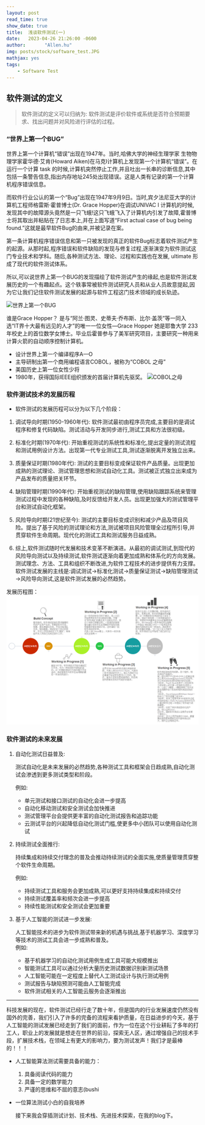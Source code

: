 ```yaml
---
layout: post
read_time: true
show_date: true
title:  浅谈软件测试(一)
date:   2023-04-26 21:26:00 -0600
author:       "Allen.hu"
img: posts/stock/software_test.JPG
mathjax: yes
tags:
    - Software Test
---
```



## 软件测试的定义

> 软件测试的定义可以归纳为: 软件测试是评价软件或系统是否符合预期要求、找出问题并对风险进行评估的过程。


### “世界上第一个BUG”
     
世界上第一个计算机“错误”出现在1947年。当时,哈佛大学的神经生理学家 生物物理学家霍华德·艾肯(Howard Aiken)在马克I计算机上发现第一个计算机“错误”。在运行一个计算 task 的时候,计算机突然停止工作,并且吐出一长串的诊断信息,其中包括一条警告信息,指出内存地址245处出现错误。这是人类有记录的第一个计算机程序错误信息。

而软件行业公认的第一个“Bug”出现在1947年9月9日。当时,宾夕法尼亚大学的计算机工程师格雷斯·霍普博士(Dr. Grace Hopper)在调试UNIVAC I 计算机的时候,发现其中的故障源头竟然是一只飞蛾!这只飞蛾飞入了计算机内引发了故障,霍普博士将其取出并粘贴在了日志本上,并在上面写道“First actual case of bug being found.”这就是最早软件Bug的由来,并被记录在案。

第一条计算机程序错误信息和第一只被发现的真正的软件Bug标志着软件测试产生的起源。从那时起,程序错误和软件缺陷的发现与修复过程,逐渐演变为软件测试这门专业技术和学科。随后,各种测试方法、理论、过程和实践也在发展, ultimate 形成了现代的软件测试体系。

所以,可以说世界上第一个BUG的发现描绘了软件测试产生的缘起,也是软件测试发展历史的一个有趣起点。这个轶事常被软件测试研究人员和从业人员故意提起,因为它让我们记住软件测试发展的起源与软件工程这门技术领域的成长轨迹。

![世界上第一个BUG](https://img-blog.csdnimg.cn/20200327191228349.png?x-oss-process=image/watermark,type_ZmFuZ3poZW5naGVpdGk,shadow_10,text_aHR0cHM6Ly9ibG9nLmNzZG4ubmV0L3dlaXhpbl80NTc5NzAyMg==,size_16,color_FFFFFF,t_70)

谁是Grace Hopper？
是与“阿兰·图灵、史蒂夫·乔布斯、比尔·盖茨”等一同入选“IT界十大最有远见的人才”的唯一一位女性—Grace Hopper
她是耶鲁大学 233 年校史上的首位数学女博士。毕业后霍普参与了美军研究项目，主要研究一种用来计算火箭的自动顺序控制计算机。

- 设计世界上第一个编译程序A—O
- 主导研制出第一个商用编程语言COBOL，被称为“COBOL 之母”
- 美国历史上第一位女性少将
- 1980年，获得国际IEEE组织颁发的首届计算机先驱奖。
![COBOL之母](https://img-blog.csdnimg.cn/2020040117475250.png?x-oss-process=image/watermark,type_ZmFuZ3poZW5naGVpdGk,shadow_10,text_aHR0cHM6Ly9ibG9nLmNzZG4ubmV0L3dlaXhpbl80NTc5NzAyMg==,size_16,color_FFFFFF,t_70)

### 软件测试技术的发展历程


- 软件测试的发展历程可以分为以下几个阶段：

1. 调试导向时期(1950-1960年代): 软件测试最初由程序员完成,主要目的是调试程序和修复代码缺陷。测试活动与开发同步进行,测试工具和方法很初级。
2. 标准化时期(1970年代): 开始重视测试的系统性和标准化,提出定量的测试流程和测试用例设计方法。出现第一代专业测试工具,测试逐渐脱离开发独立出来。
3. 质量保证时期(1980年代): 测试的主要目标变成保证软件产品质量。出现更加成熟的测试理论、测试管理思想和测试自动化工具。测试被正式独立出来成为产品发布的质量把关环节。
4. 缺陷管理时期(1990年代): 开始重视测试的缺陷管理,使用缺陷跟踪系统来管理测试过程中发现的各种缺陷,及时反馈给开发人员。出现更加强大的测试管理平台和测试自动化框架。
5. 风险导向时期(21世纪至今): 测试的主要目标变成识别和减少产品及项目风险。提出了基于风险的测试理论和方法,测试被项目风险管理全过程所引导,并贯穿软件生命周期。现代化的测试工具和测试服务日益成熟。

6. 综上,软件测试随时代发展和技术变革不断演进。从最初的调试测试,到现代的风险导向测试以及持续测试,软件测试逐渐向着更加成熟和体系化的方向发展。测试理念、方法、工具和组织不断改进,为软件工程技术的进步提供有力支撑。
软件测试发展的主线是:调试测试→标准化测试→质量保证测试→缺陷管理测试→风险导向测试,这是软件测试发展的必然趋势。

发展历程图：
![软件测试发展历程图](../assets/img/posts/stock/111.png)



### 软件测试的未来发展

1. 自动化测试日益普及:

    测试自动化是未来发展的必然趋势,各种测试工具和框架会日趋成熟,自动化测试会渗透到更多测试类型和阶段。
    
    例如:
    - 单元测试和接口测试的自动化会进一步提高
    - 自动化移动测试和安全测试会加快推进 
    - 测试管理平台会提供更丰富的自动化测试报告和追踪功能
    - 云测试平台的兴起降低自动化测试门槛,使更多中小团队可以使用自动化测试

2. 持续测试全面推行:

    持续集成和持续交付理念的普及会推动持续测试的全面实施,使质量管理贯穿整个软件生命周期。

    例如:
    - 持续测试工具和服务会更加成熟,可以更好支持持续集成和持续交付 
    - 持续测试覆盖率和频次会进一步提高 
    - 持续性能测试和安全测试会更加重要

3. 基于人工智能的测试进一步发展:

    人工智能技术的进步为软件测试带来新的机遇与挑战,基于机器学习、深度学习等技术的测试工具会进一步成熟和普及。   
    例如:
    - 基于机器学习的自动化测试用例生成工具可能大规模推出 
    - 智能测试工具可以通过分析大量历史测试数据识别新测试场景 
    - 人工智能可能在一定程度上替代人工测试设计与执行测试用例 
    - 测试报告与缺陷预测可能由人工智能完成 
    - 软件测试相关的人工智能云服务会逐渐推出 

---
科技发展的现在，软件测试已经行走了数十年，但是国内的行业发展速度仍然没有国外的完善，我们引入了许多的完备的流程来看护质量，在日益进步的今天，基于人工智能的测试发展已经走到了我们的面前，作为一位在这个行业耕耘了多年的打工人，职业上的发展就是想走在世界的前沿，探索无人区，通过增强自己的技术手段，扩展技术栈，在领域上有更大的影响力，要为测试发声！我们才是最棒的！！！



- 人工智能算法测试需要具备的能力：

    1. 具备阅读代码的能力
    2. 具备一定的数学能力
    3. 严谨的思维和不屈的意志(bushi

- 一位算法测试小白的自我培养

    接下来我会穿插测试计划、技术栈、先进技术探索，在我的blog下。